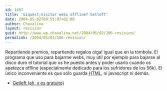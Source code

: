 ```yaml
---
id: 1497
title: '&iquest;visitar webs offline? Getleft'
date: 2004-05-02T09:55:07+02:00
author: Chavalina
layout: revision
guid: http://www.wp.chavalina.net/2004/05/02/106-revision/
permalink: /2004/05/02/106-revision/
---
```

Repartiendo premios, repartiendo regalos oiga! igual que en la t&oacute;mbola. El programa que uso para bajarme webs, muy &uacute;til por ejemplo para bajarse al disco duro el tutorial que os he puesto antes y poder usarlo cuando os apetezca offline (especialmente dedicado para los sufridores de los 56k). El &uacute;nico inconveniente es que s&oacute;lo guarda <acronym title="HyperText Markup Language">HTML</acronym>, ni javascript ni demás. 

  * <a href="http://personal.iddeo.es/andresgarci/getleft/english/download.html" target="_blank">Getleft (ah, y es gratuito)</a>